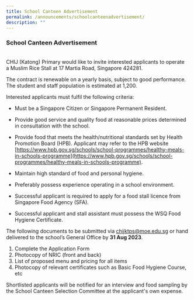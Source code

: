 ```yaml
---
title: School Canteen Advertisement
permalink: /announcements/schoolcanteenadvertisement/
description: ""
---
```

### School Canteen Advertisement
<br>
CHIJ (Katong) Primary&nbsp;would like to&nbsp;invite interested applicants to operate a&nbsp;Muslim Rice Stall at 17 Martia Road, Singapore 424281.

The contract is renewable on a yearly basis, subject to good performance. The student and staff population is estimated at 1,200.

Interested applicants must fulfil the following criteria:

* Must be a Singapore Citizen or Singapore Permanent Resident.

* Provide good service and quality food at reasonable prices determined in consultation with the school.

* Provide food that meets the health/nutritional standards set by Health Promotion&nbsp;Board (HPB).&nbsp;Applicant may refer to the HPB website <br>[https://www.hpb.gov.sg/schools/school-programmes/healthy-meals-in-schools-programme](https://www.hpb.gov.sg/schools/school-programmes/healthy-meals-in-schools-programme).

* Maintain high standard of food and personal hygiene.

* Preferably possess experience operating in a school environment.

* Successful applicant is required to apply for a food stall licence from Singapore Food Agency (SFA).

* Successful applicant and stall assistant must possess the WSQ Food Hygiene Certificate.

The following documents to be submitted via&nbsp;[chijktps@moe.edu.sg](mailto:chijktps@moe.edu.sg) or hand delivered to the school’s General Office by **31 Aug 2023**.

1. Complete the Application Form
2. Photocopy of NRIC (front and back)
3. List of proposed menu and pricing for all items
4. Photocopy of relevant certificates such as Basic Food Hygiene Course, etc

Shortlisted applicants will be notified for an interview and food sampling by the School Canteen Selection Committee at the applicant's own expense.
